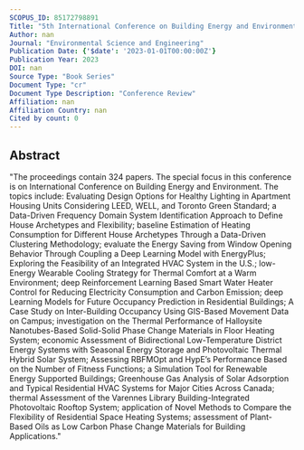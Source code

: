 ```yaml
---
SCOPUS_ID: 85172798891
Title: "5th International Conference on Building Energy and Environment, COBEE 2022"
Author: nan
Journal: "Environmental Science and Engineering"
Publication Date: {'$date': '2023-01-01T00:00:00Z'}
Publication Year: 2023
DOI: nan
Source Type: "Book Series"
Document Type: "cr"
Document Type Description: "Conference Review"
Affiliation: nan
Affiliation Country: nan
Cited by count: 0
---
```


## Abstract
"The proceedings contain 324 papers. The special focus in this conference is on International Conference on Building Energy and Environment. The topics include: Evaluating Design Options for Healthy Lighting in Apartment Housing Units Considering LEED, WELL, and Toronto Green Standard; a Data-Driven Frequency Domain System Identification Approach to Define House Archetypes and Flexibility; baseline Estimation of Heating Consumption for Different House Archetypes Through a Data-Driven Clustering Methodology; evaluate the Energy Saving from Window Opening Behavior Through Coupling a Deep Learning Model with EnergyPlus; Exploring the Feasibility of an Integrated HVAC System in the U.S.; low-Energy Wearable Cooling Strategy for Thermal Comfort at a Warm Environment; deep Reinforcement Learning Based Smart Water Heater Control for Reducing Electricity Consumption and Carbon Emission; deep Learning Models for Future Occupancy Prediction in Residential Buildings; A Case Study on Inter-Building Occupancy Using GIS-Based Movement Data on Campus; investigation on the Thermal Performance of Halloysite Nanotubes-Based Solid-Solid Phase Change Materials in Floor Heating System; economic Assessment of Bidirectional Low-Temperature District Energy Systems with Seasonal Energy Storage and Photovoltaic Thermal Hybrid Solar System; Assessing RBFMOpt and HypE’s Performance Based on the Number of Fitness Functions; a Simulation Tool for Renewable Energy Supported Buildings; Greenhouse Gas Analysis of Solar Adsorption and Typical Residential HVAC Systems for Major Cities Across Canada; thermal Assessment of the Varennes Library Building-Integrated Photovoltaic Rooftop System; application of Novel Methods to Compare the Flexibility of Residential Space Heating Systems; assessment of Plant-Based Oils as Low Carbon Phase Change Materials for Building Applications."
